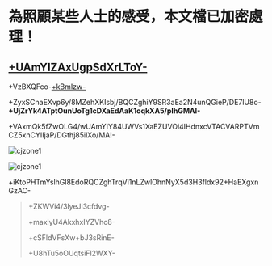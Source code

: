 # 為照顧某些人士的感受，本文檔已加密處理！
## [+UAmYIZAxUgpSdXrLToY-](https://github.com/Arthurmcarthur/Cangjie3-Plus/issues/25)
+VzBXQFco-[+kBmIzw-](http://blog.ejsoon.win/cjzone)

+ZyxSCnaEXvp6y/8MZehXKIsbj/BQCZghiY9SR3aEa2N4unQGieP/DE7lU8o-**+UjZrYk4ATptOunUoTg1cDXaEdAaK1oqkXA5/pIhGMAI-** 

+VAxmQk5fZwOLG4/wUAmYIY84UWVs1XaEZUVOi4IHdnxcVTACVARPTVmCZ5xnCYIIjaP/DGthj85ilXo/MAI-

![cjzone1](https://user-images.githubusercontent.com/17146567/97845909-2dd89c80-1d28-11eb-8b5d-ce0ca0bf133b.png)

![cjzone1](https://user-images.githubusercontent.com/73822809/97851658-99266c80-1d30-11eb-812b-ac6dc2e63a1e.png)

+iKtoPHTmYslhGl8EdoRQCZghTrqVi1nLZwlOhnNyX5d3H3fldx92+HaEXgxnGzAC-

> +ZKWVi4/3lyeJi3cfdvg-
>
> +maxiyU4AkxhxIYZVhc8-
>
> +cSFldVFsXw+bJ3sRinE-
>
> +U8hTu5oOUqtsiFl2WXY-
